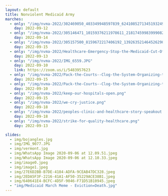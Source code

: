 ```yaml
---
layout: default
title: Nonviolent Medicaid Army
marches:
  - only: "/img/nvma-2022/302469050_403349948597839_6241085271345193249_n.jpg"
    day: 2022-09-12
  - only: "/img/nvma-2022/305146471_10159376211978611_2181745998399908254_n.jpg"
    day: 2022-09-14
  - only: "/img/nvma-2022/305157500_8159672217406192_139263521464526290_n.jpg"
    day: 2022-09-15
  - only: "/img/nvma-2022/Healthcare-Emergency-Stop-the-Medicaid-Cut-Offs.png"
    day: 2022-09-13
  - only: "/img/nvma-2022/IMG_6559.JPG"
    day: 2022-09-10
    link: https://zoom.us/i/5483957623
  - only: "/img/nvma-2022/Pack-the-Courts--Clog-the-System-Organizing-to-Fight-Medicaid-Cut-offs-1.png"
    day: 2022-09-15
  - only: "/img/nvma-2022/Pack-the-Courts--Clog-the-System-Organizing-to-Fight-Medicaid-Cut-offs-2.png"
    day: 2022-09-10
  - only: "/img/nvma-2022/keep-our-hospitals-open.png"
    day: 2022-09-15
  - only: "/img/nvma-2022/we-cry-justice.png"
    day: 2022-09-18
  - only: "/img/nvma-2022/peoples-clinic-and-healthcare-story-speakout.png"
    day: 2022-09-18
  - only: "/img/nvma-2022/strike-for-quality-healthcare.png"
    day: 2022-09-13

slides:
  - img/bojangles.jpg
  - img/IMG_9077.JPG
  - img/vermont.jpg
  - img/WhatsApp Image 2020-09-06 at 12.09.51.jpeg
  - img/WhatsApp Image 2020-09-06 at 12.10.33.jpeg
  - img/image0.jpeg
  - img/image1.jpeg
  - img/27E6D2BB-B7DE-4184-ADFA-9CEAB47DC328.jpeg
  - img/2EDA5F3F-2216-41A1-AF50-35229ACE38B1.jpeg
  - img/640641E4-BCFC-4D5F-9046-F71D51B10945.jpeg
  - "img/Medicaid March Meme - Eviction=Death.jpg"
---
```

